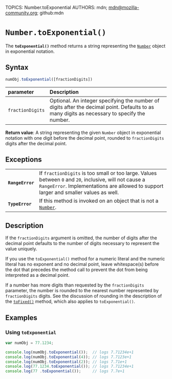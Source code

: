 TOPICS: Number.toExponential
AUTHORS: mdn; mdn@mozilla-community.org; github:mdn

# `Number.toExponential()`

The **`toExponential()`** method returns a string representing the [`Number`](/en/webfrontend/Number)
object in exponential notation.

## Syntax

```javascript
numObj.toExponential([fractionDigits])
```

| parameter | Description |
| :-- | :-- |
| `fractionDigits` | Optional. An integer specifying the number of digits after the decimal point. Defaults to as many digits as necessary to specify the number. |

**Return value**: A string representing the given `Number` object in exponential notation with one
digit before the decimal point, rounded to `fractionDigits` digits after the decimal point.

## Exceptions

| | |
| :-- | :-- |
| **`RangeError`** | If `fractionDigits` is too small or too large. Values between `0` and `20`, inclusive, will not cause a `RangeError`. Implementations are allowed to support larger and smaller values as well.|
 | **`TypeError`** | If this method is invoked on an object that is not a [`Number`](/en/webfrontend/Number).

## Description

If the `fractionDigits` argument is omitted, the number of digits after the decimal point defaults
to the number of digits necessary to represent the value uniquely.

If you use the `toExponential()` method for a numeric literal and the numeric literal has no
exponent and no decimal point, leave whitespace(s) before the dot that precedes the method call to
prevent the dot from being interpreted as a decimal point.

If a number has more digits than requested by the `fractionDigits` parameter, the number is rounded
to the nearest number represented by `fractionDigits` digits. See the discussion of rounding in the
description of the [`toFixed()`](/en/webfrontend/Number.toFixed) method, which also applies to `toExponential()`.

## Examples

### Using `toExponential`

```javascript
var numObj = 77.1234;

console.log(numObj.toExponential());  // logs 7.71234e+1
console.log(numObj.toExponential(4)); // logs 7.7123e+1
console.log(numObj.toExponential(2)); // logs 7.71e+1
console.log(77.1234.toExponential()); // logs 7.71234e+1
console.log(77 .toExponential());     // logs 7.7e+1
```
